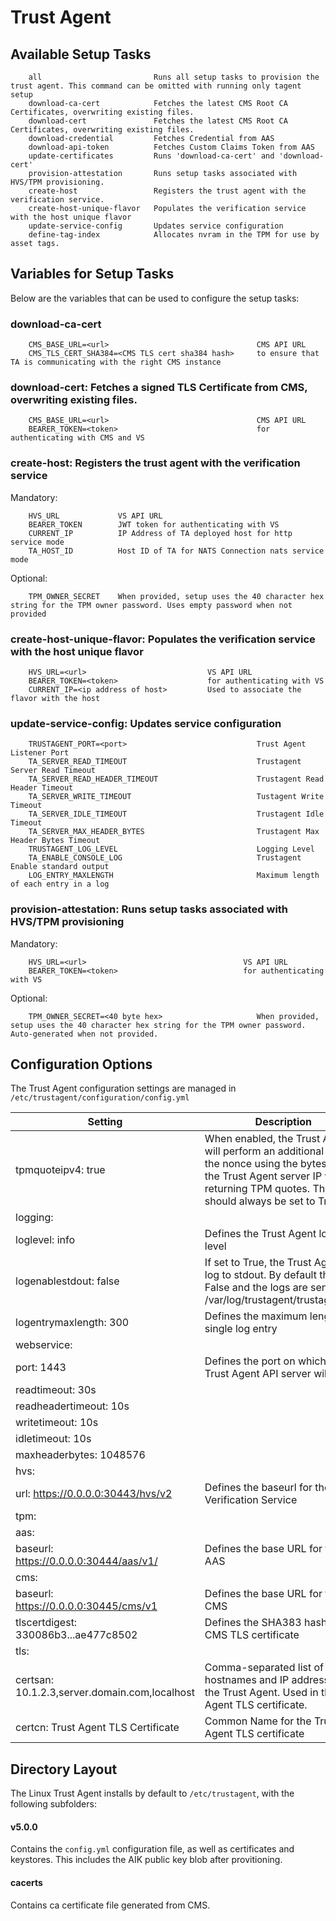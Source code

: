 # Trust Agent

## Available Setup Tasks

```
    all                         Runs all setup tasks to provision the trust agent. This command can be omitted with running only tagent setup
    download-ca-cert            Fetches the latest CMS Root CA Certificates, overwriting existing files.
    download-cert               Fetches the latest CMS Root CA Certificates, overwriting existing files.
    download-credential         Fetches Credential from AAS
    download-api-token          Fetches Custom Claims Token from AAS
    update-certificates         Runs 'download-ca-cert' and 'download-cert'
    provision-attestation       Runs setup tasks associated with HVS/TPM provisioning.
    create-host                 Registers the trust agent with the verification service.
    create-host-unique-flavor   Populates the verification service with the host unique flavor
    update-service-config       Updates service configuration
    define-tag-index            Allocates nvram in the TPM for use by asset tags.
```

## Variables for Setup Tasks

Below are the variables that can be used to configure the setup tasks:

### download-ca-cert

```
    CMS_BASE_URL=<url>                                 CMS API URL
    CMS_TLS_CERT_SHA384=<CMS TLS cert sha384 hash>     to ensure that TA is communicating with the right CMS instance
```

### download-cert: Fetches a signed TLS Certificate from CMS, overwriting existing files.

```
    CMS_BASE_URL=<url>                                 CMS API URL
    BEARER_TOKEN=<token>                               for authenticating with CMS and VS
```

### create-host: Registers the trust agent with the verification service

Mandatory:

```
	HVS_URL             VS API URL
	BEARER_TOKEN        JWT token for authenticating with VS
	CURRENT_IP          IP Address of TA deployed host for http service mode
	TA_HOST_ID          Host ID of TA for NATS Connection nats service mode
```

Optional:

```
    TPM_OWNER_SECRET    When provided, setup uses the 40 character hex string for the TPM owner password. Uses empty password when not provided
```

### create-host-unique-flavor: Populates the verification service with the host unique flavor

```
    HVS_URL=<url>                           VS API URL
    BEARER_TOKEN=<token>                    for authenticating with VS
    CURRENT_IP=<ip address of host>         Used to associate the flavor with the host
```

### update-service-config: Updates service configuration

```
    TRUSTAGENT_PORT=<port>                             Trust Agent Listener Port
    TA_SERVER_READ_TIMEOUT                             Trustagent Server Read Timeout
    TA_SERVER_READ_HEADER_TIMEOUT                      Trustagent Read Header Timeout
    TA_SERVER_WRITE_TIMEOUT                            Tustagent Write Timeout
    TA_SERVER_IDLE_TIMEOUT                             Trustagent Idle Timeout
    TA_SERVER_MAX_HEADER_BYTES                         Trustagent Max Header Bytes Timeout
    TRUSTAGENT_LOG_LEVEL                               Logging Level
    TA_ENABLE_CONSOLE_LOG                              Trustagent Enable standard output
    LOG_ENTRY_MAXLENGTH                                Maximum length of each entry in a log
```
  
### provision-attestation: Runs setup tasks associated with HVS/TPM provisioning

Mandatory:
```
    HVS_URL=<url>                                   VS API URL
    BEARER_TOKEN=<token>                            for authenticating with VS
```
Optional:
```
    TPM_OWNER_SECRET=<40 byte hex>                     When provided, setup uses the 40 character hex string for the TPM owner password. Auto-generated when not provided.
```

## Configuration Options

The Trust Agent configuration settings are managed in
`/etc/trustagent/configuration/config.yml`

| **Setting**                                   | **Description**                                              |
| --------------------------------------------- | ------------------------------------------------------------ |
| tpmquoteipv4: true                            | When enabled, the Trust Agent will perform an additional hash of the nonce using the bytes from the Trust Agent server IP when returning TPM quotes. This should always be set to True. |
| logging:                                      |                                                              |
| loglevel: info                                | Defines the Trust Agent logging level                        |
| logenablestdout: false                        | If set to True, the Trust Agent will log to stdout. By default this is False and the logs are sent to /var/log/trustagent/trustagent.log |
| logentrymaxlength: 300                        | Defines the maximum length of a single log entry             |
| webservice:                                   |                                                              |
| port: 1443                                    | Defines the port on which the Trust Agent API server will listen |
| readtimeout: 30s                              |                                                              |
| readheadertimeout: 10s                        |                                                              |
| writetimeout: 10s                             |                                                              |
| idletimeout: 10s                              |                                                              |
| maxheaderbytes: 1048576                       |                                                              |
| hvs:                                          |                                                              |
| url: https://0.0.0.0:30443/hvs/v2              | Defines the baseurl for the Verification Service             |
| tpm:                                          |                                                              |
| aas:                                          |                                                              |
| baseurl: https://0.0.0.0:30444/aas/v1/         | Defines the base URL for the AAS                             |
| cms:                                          |                                                              |
| baseurl: https://0.0.0.0:30445/cms/v1          | Defines the base URL for the CMS                             |
| tlscertdigest: 330086b3...ae477c8502          | Defines the SHA383 hash of the CMS TLS certificate           |
| tls:                                          |                                                              |
| certsan: 10.1.2.3,server.domain.com,localhost | Comma-separated list of hostnames and IP addresses for the Trust Agent. Used in the Agent TLS certificate. |
| certcn: Trust Agent TLS Certificate           | Common Name for the Trust Agent TLS certificate              |


## Directory Layout

The Linux Trust Agent installs by default to `/etc/trustagent`, with the
following subfolders:

#### v5.0.0

Contains the `config.yml` configuration file, as well as certificates and
keystores. This includes the AIK public key blob after provitioning.

#### cacerts

Contains ca certificate file generated from CMS.
